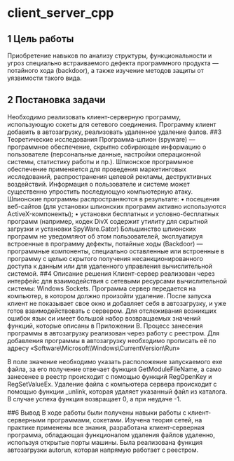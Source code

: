 # client_server_cpp

## 1 Цель работы
  Приобретение навыков по анализу структуры, функциональности и угроз специально встраиваемого дефекта программного продукта — потайного хода (backdoor), а также изучение методов защиты от уязвимости такого вида.
## 2 Постановка задачи
  Необходимо реализовать клиент-серверную программу, использующую сокеты для сетевого соединения. Программу клиент добавить в автозагрузку, реализовать удаленное удаление фалов.
##3 Теоретические исследования
  Программа-шпион (spyware) — программное обеспечение, скрытно собирающее информацию о пользователе (персональные данные, настройки операционной системы, статистику работы и пр.). Шпионское программное обеспечение применяется для проведения маркетинговых исследований, распространения целевой рекламы, деструктивных воздействий. Информация о пользователе и системе может существенно упростить последующую компьютерную атаку. 
Шпионские программы распространяются в результате:
•	посещения веб-сайтов (для установки шпионских программ активно используются ActiveX-компоненты);
•	установки бесплатных и условно-бесплатных программ (например, кодек DivX содержит утилиту для скрытной загрузки и установки SpyWare.Gator)
Большинство шпионских программ не уведомляют об этом пользователей, эксплуатируя встроенные в программу дефекты, потайные ходы (Backdoor) — программные компоненты, специально оставленные или встроенные в программу с целью скрытого получения несанкционированного доступа к данным или для удаленного управления вычислительной системой.
##4	Описание решения
Клиент-сервер реализован через интерфейс для взаимодействия с сетевыми ресурсами вычислительной системы: Windows Sockets. Программа сервер передается на компьютер, в котором должно произойти удаление. После запуска клиент не показывает свое окно и добавляет себя в автозагрузку, и уже готов взаимодействовать с сервером. Для отслеживания возникших ошибок язык си имеет большой набор возвращаемых значений функций, которые описаны в Приложении В.
Процесс занесения программы в автозагрузку реализован через работу с реестром. Для добавления программы в автозагрузку необходимо прописать её по адресу «Software\Microsoft\Windows\CurrentVersion\Run»

В поле значение необходимо указать расположение запускаемого exe файла, за его получение отвечает функция GetModuleFileName, а само занесенее в реестр происходит с помощью функций RegOpenKey и RegSetValueEx.
Удаление файла с компьютера сервера происходит с помощью функции _unlink, которая удаляет указанный файл из каталога. В случае успеха функция возвращает 0, а при неудаче -1.

##6  Вывод
  В ходе работы были получены навыки работы с клиент-серверными программами, сокетами. Изучена теория сетей, на практике применены все знания, разработана клиент-серверная программа, обладающая функционалом удаления файлов удаленно, используя открытые порты машины. Была реализована функция автозагрузки autorun, которая напрямую работает с реестром.
